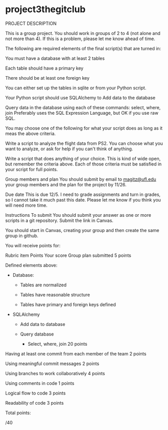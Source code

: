 # project3thegitclub
PROJECT DESCRIPTION

This is a group project. You should work in groups of 2 to 4 (not alone and not more than 4). If this is a problem, please let me know ahead of time.

The following are required elements of the final script(s) that are turned in:

You must have a database with at least 2 tables

Each table should have a primary key 

There should be at least one foreign key

You can either set up the tables in sqlite or from your Python script.

Your Python script should use SQLAlchemy to
Add data to the database

Query data in the database using each of these commands:
select, where, join
Preferably uses the SQL Expression Language, but OK if you use raw SQL.
 

You may choose one of the following for what your script does as long as it meas the above criteria.

Write a script to analyze the flight data from PS2. You can choose what you want to analyze, or ask for help if you can't think of anything.

Write a script that does anything of your choice. This is kind of wide open, but remember the criteria above. Each of those criteria must be satisfied in your script for full points.

Group members and plan
You should submit by email to magitz@ufl.edu your group members and the plan for the project by 11/26.

 Due date
This is due 12/5. I need to grade assignments and turn in grades, so I cannot take it much past this date. Please let me know if you think you will need more time.

Instructions To submit
You should submit your answer as one or more scripts in a git repository. Submit the link in Canvas.

You should start in Canvas, creating your group and then create the same group in github.

You will receive points for:

Rubric item	Points	Your score
Group plan submitted	5 points	

Defined elements above:
* Database:

  * Tables are normalized

  * Tables have reasonable structure

  * Tables have primary and foreign keys defined

* SQLAlchemy 

   * Add data to database

   * Query database

      * Select, where, join
20 points	

Having at least one commit from each member of the team	2 points	

Using meaningful commit messages	2 points	

Using branches to work collaboratively	4 points	

Using comments in code	1 points	

Logical flow to code	3 points	

Readability of code	3 points	

Total points:

/40
